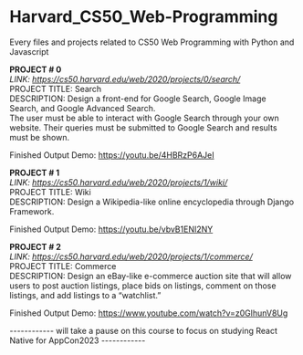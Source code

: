 # Harvard_CS50_Web-Programming
Every files and projects related to CS50 Web Programming with Python and Javascript

**PROJECT # 0**<br>
_LINK: https://cs50.harvard.edu/web/2020/projects/0/search/_ <br>
PROJECT TITLE: Search <br>
DESCRIPTION: Design a front-end for Google Search, Google Image Search, and Google Advanced Search. <br> The user must be able to interact with Google Search through your own website. Their queries must be submitted to Google Search and results must be shown.

Finished Output Demo: https://youtu.be/4HBRzP6AJeI

**PROJECT # 1**<br>
_LINK: https://cs50.harvard.edu/web/2020/projects/1/wiki/_ <br>
PROJECT TITLE: Wiki <br>
DESCRIPTION: Design a Wikipedia-like online encyclopedia through Django Framework.

Finished Output Demo: https://youtu.be/vbvB1ENI2NY

**PROJECT # 2**<br>
_LINK: https://cs50.harvard.edu/web/2020/projects/1/commerce/_ <br>
PROJECT TITLE: Commerce <br>
DESCRIPTION: Design an eBay-like e-commerce auction site that will allow users to post auction listings, place bids on listings, comment on those listings, and add listings to a “watchlist.”

Finished Output Demo: https://www.youtube.com/watch?v=z0GlhunV8Ug


----*-*-*-*-*-*--- will take a pause on this course to focus on studying React Native for AppCon2023 ---*-*-*-*-*-*----
